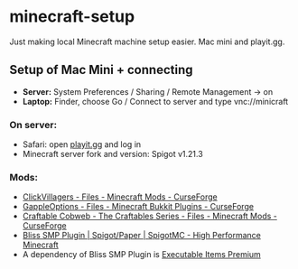 # minecraft-setup
Just making local Minecraft machine setup easier. Mac mini and playit.gg.


## Setup of Mac Mini + connecting

* **Server:** System Preferences / Sharing / Remote Management -> on
* **Laptop:** Finder, choose Go / Connect to server and type vnc://minicraft

### On server:

* Safari: open [playit.gg](https://playit.gg/) and log in
* Minecraft server fork and version: Spigot v1.21.3

### Mods:

* [ClickVillagers - Files - Minecraft Mods - CurseForge](https://www.curseforge.com/minecraft/mc-mods/clickvillagers/files/all?page=1&pageSize=20&version=1.21.1)
* [GappleOptions - Files - Minecraft Bukkit Plugins - CurseForge](https://www.curseforge.com/minecraft/bukkit-plugins/gapple-options/files/4598440)
* [Craftable Cobweb - The Craftables Series - Files - Minecraft Mods - CurseForge](https://www.curseforge.com/minecraft/mc-mods/craftable-cobweb-the-craftables-series/files/all?page=1&pageSize=20&version=1.21.1)
* [Bliss SMP Plugin | Spigot/Paper | SpigotMC - High Performance Minecraft](https://www.spigotmc.org/resources/bliss-smp-plugin-spigot-paper.113775/)
* A dependency of Bliss SMP Plugin is [Executable Items Premium](https://www.spigotmc.org/resources/5-custom-items-plugin-executable-items-add-infinite-abilities-to-your-items.83070/)
